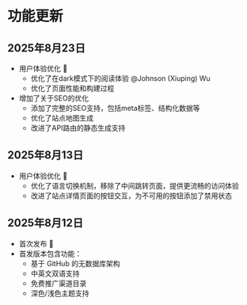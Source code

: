 # 功能更新

## 2025年8月23日
- 用户体验优化 🚀
  - 优化了在dark模式下的阅读体验 @Johnson (Xiuping) Wu
  - 优化了页面性能和构建过程
- 增加了关于SEO的优化
  - 添加了完整的SEO支持，包括meta标签、结构化数据等
  - 优化了站点地图生成
  - 改进了API路由的静态生成支持

## 2025年8月13日
- 用户体验优化 🚀
  - 优化了语言切换机制，移除了中间跳转页面，提供更流畅的访问体验
  - 改进了站点详情页面的按钮交互，为不可用的按钮添加了禁用状态

## 2025年8月12日
- 首次发布 🎉
- 首发版本包含功能：
  - 基于 GitHub 的无数据库架构
  - 中英文双语支持
  - 免费推广渠道目录
  - 深色/浅色主题支持